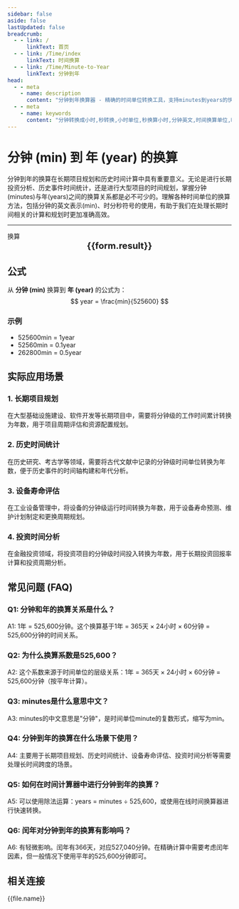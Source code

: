 ```yaml
---
sidebar: false
aside: false
lastUpdated: false
breadcrumb:
  - - link: /
      linkText: 首页
  - - link: /Time/index
      linkText: 时间换算
  - - link: /Time/Minute-to-Year
      linkText: 分钟到年
head:
  - - meta
    - name: description
      content: "分钟到年换算器 - 精确的时间单位转换工具，支持minutes到years的快速换算。提供分钟(min)、小时、天等时间单位的换算关系，适用于长期项目规划、历史时间计算等场景。在线时间换算器，支持时分秒符号转换。"
  - - meta
    - name: keywords
      content: "分钟转换成小时,秒转换,小时单位,秒换算小时,分钟英文,时间换算单位,时间换算器在线使用,时分秒符号,分秒,分钟换算小时,minutes是什么意思中文,分秒符号,分钟转小时,分钟的缩写,min是分钟吗,分钟单位,分钟的英文,时间单位换算,时间计算器在线计算分钟,时间转换器,分钟缩写,小时,分钟英文,时间换算,mins,秒,minute,minutes,min,年,year,分钟到年,长期规划,历史时间"
---
```

# 分钟 (min) 到 年 (year) 的换算

分钟到年的换算在长期项目规划和历史时间计算中具有重要意义。无论是进行长期投资分析、历史事件时间统计，还是进行大型项目的时间规划，掌握分钟(minutes)与年(years)之间的换算关系都是必不可少的。理解各种时间单位的换算方法，包括分钟的英文表示(min)、时分秒符号的使用，有助于我们在处理长期时间相关的计算和规划时更加准确高效。

---
<script setup>
import { onMounted, reactive, inject, ref } from 'vue'
import { NButton,NForm ,NFormItem,NInput,NInputNumber,NSelect,NCard,useMessage,NGrid ,NGi  } from 'naive-ui'
import { defineClientComponent } from 'vitepress'
import { Time } from '../files';

const convert = inject('convert')

const seoKey = [
  '分钟转换成小时', '秒转换', '小时单位', '秒换算小时', '分钟英文',
  '时间换算单位', '时间换算器在线使用', '时分秒符号', '分秒', '分钟换算小时',
  'minutes是什么意思中文', '分秒符号', '分钟转小时', '分钟的缩写', 'min是分钟吗',
  '分钟单位', '分钟的英文', '时间单位换算', '时间计算器在线计算分钟', '时间转换器',
  '分钟缩写', '小时', '分钟英文', '时间换算', 'mins', '秒', 'minute', 'minutes', 'min',
  '年', 'year', '分钟到年', '长期规划', '历史时间', '项目规划', '时间统计'
]

const form = reactive({
  number: null,
  result: '',
  title: '分钟到年换算器'
})

const convertHandler = () => {
  if (form.number !== null && !isNaN(form.number)) {
    const convertedValue = parseFloat(form.number) / 525600
    form.result = `${form.number}min = ${convertedValue.toFixed(6)}year`
  } else {
    form.result = '请输入有效的数值。'
  }
}
</script>

<n-form size="large" :model="form">
  <n-form-item label="分钟 (min)">
    <n-input-number v-model:value="form.number" placeholder="输入分钟" style="width: 100%" />
  </n-form-item>
  <n-form-item>
    <n-button type="info" @click="convertHandler" block>换算</n-button>
  </n-form-item>
</n-form>

<n-card :title="form.title" size="small" embedded :bordered="false" hoverable>
  <div  style="text-align:center;font-size:20px;">
    <strong>{{form.result}}</strong>
  </div>
  <template #footer>
    <div style="font-size: 12px; color: #666; margin-top: 10px;">
      <span v-for="(keyword, index) in seoKey" :key="index">
        {{ keyword }}<span v-if="index < seoKey.length - 1">, </span>
      </span>
    </div>
  </template>
</n-card>

## 公式

从 **分钟 (min)** 换算到 **年 (year)** 的公式为：
$$ year = \frac{min}{525600} $$

### 示例
- 525600min = 1year
- 52560min = 0.1year
- 262800min = 0.5year

## 实际应用场景

### 1. 长期项目规划
在大型基础设施建设、软件开发等长期项目中，需要将分钟级的工作时间累计转换为年数，用于项目周期评估和资源配置规划。

### 2. 历史时间统计
在历史研究、考古学等领域，需要将古代文献中记录的分钟级时间单位转换为年数，便于历史事件的时间轴构建和年代分析。

### 3. 设备寿命评估
在工业设备管理中，将设备的分钟级运行时间转换为年数，用于设备寿命预测、维护计划制定和更换周期规划。

### 4. 投资时间分析
在金融投资领域，将投资项目的分钟级时间投入转换为年数，用于长期投资回报率计算和投资周期分析。

## 常见问题 (FAQ)

### Q1: 分钟和年的换算关系是什么？
A1: 1年 = 525,600分钟。这个换算基于1年 = 365天 × 24小时 × 60分钟 = 525,600分钟的时间关系。

### Q2: 为什么换算系数是525,600？
A2: 这个系数来源于时间单位的层级关系：1年 = 365天 × 24小时 × 60分钟 = 525,600分钟（按平年计算）。

### Q3: minutes是什么意思中文？
A3: minutes的中文意思是"分钟"，是时间单位minute的复数形式，缩写为min。

### Q4: 分钟到年的换算在什么场景下使用？
A4: 主要用于长期项目规划、历史时间统计、设备寿命评估、投资时间分析等需要处理长时间跨度的场景。

### Q5: 如何在时间计算器中进行分钟到年的换算？
A5: 可以使用除法运算：years = minutes ÷ 525,600，或使用在线时间换算器进行快速转换。

### Q6: 闰年对分钟到年的换算有影响吗？
A6: 有轻微影响。闰年有366天，对应527,040分钟。在精确计算中需要考虑闰年因素，但一般情况下使用平年的525,600分钟即可。

## 相关连接
<n-grid x-gap="12" :cols="2">
  <n-gi v-for="(file, index) in Time" :key="index">
    <n-button
      text
      tag="a"
      :href="file.path"
      type="info"
    >
      {{file.name}}
    </n-button>
  </n-gi>
</n-grid>